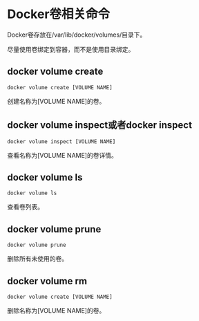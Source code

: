 # Docker卷相关命令

Docker卷存放在/var/lib/docker/volumes/目录下。

尽量使用卷绑定到容器，而不是使用目录绑定。

## docker volume create

``` shell
docker volume create [VOLUME NAME]
```

创建名称为[VOLUME NAME]的卷。

## docker volume inspect或者docker inspect

``` shell
docker volume inspect [VOLUME NAME]
```

查看名称为[VOLUME NAME]的卷详情。

## docker volume ls

``` shell
docker volume ls
```

查看卷列表。

## docker volume prune

``` shell
docker volume prune
```

删除所有未使用的卷。

## docker volume rm

``` shell
docker volume create [VOLUME NAME]
```

删除名称为[VOLUME NAME]的卷。
